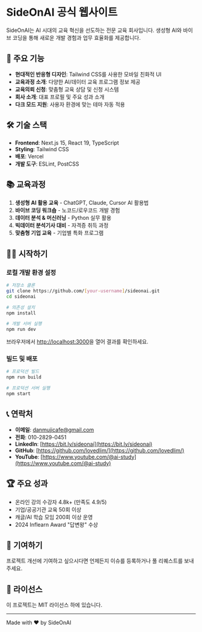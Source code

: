 # SideOnAI 공식 웹사이트

SideOnAI는 AI 시대의 교육 혁신을 선도하는 전문 교육 회사입니다. 생성형 AI와 바이브 코딩을 통해 새로운 개발 경험과 업무 효율화를 제공합니다.

## 🚀 주요 기능

- **현대적인 반응형 디자인**: Tailwind CSS를 사용한 모바일 친화적 UI
- **교육과정 소개**: 다양한 AI/데이터 교육 프로그램 정보 제공
- **교육의뢰 신청**: 맞춤형 교육 상담 및 신청 시스템
- **회사 소개**: 대표 프로필 및 주요 성과 소개
- **다크 모드 지원**: 사용자 환경에 맞는 테마 자동 적용

## 🛠 기술 스택

- **Frontend**: Next.js 15, React 19, TypeScript
- **Styling**: Tailwind CSS
- **배포**: Vercel
- **개발 도구**: ESLint, PostCSS

## 📚 교육과정

1. **생성형 AI 활용 교육** - ChatGPT, Claude, Cursor AI 활용법
2. **바이브 코딩 워크숍** - 노코드/로우코드 개발 경험
3. **데이터 분석 & 머신러닝** - Python 실무 활용
4. **빅데이터 분석기사 대비** - 자격증 취득 과정
5. **맞춤형 기업 교육** - 기업별 특화 프로그램

## 🏃‍♂️ 시작하기

### 로컬 개발 환경 설정

```bash
# 저장소 클론
git clone https://github.com/[your-username]/sideonai.git
cd sideonai

# 의존성 설치
npm install

# 개발 서버 실행
npm run dev
```

브라우저에서 [http://localhost:3000](http://localhost:3000)을 열어 결과를 확인하세요.

### 빌드 및 배포

```bash
# 프로덕션 빌드
npm run build

# 프로덕션 서버 실행
npm start
```

## 📞 연락처

- **이메일**: danmujicafe@gmail.com
- **전화**: 010-2829-0451
- **LinkedIn**: [https://bit.ly/sideonai](https://bit.ly/sideonai)
- **GitHub**: [https://github.com/lovedlim/](https://github.com/lovedlim/)
- **YouTube**: [https://www.youtube.com/@ai-study](https://www.youtube.com/@ai-study)

## 🏆 주요 성과

- 온라인 강의 수강자 4.8k+ (만족도 4.9/5)
- 기업/공공기관 교육 50회 이상
- 캐글/AI 학습 모임 200회 이상 운영
- 2024 Inflearn Award "답변왕" 수상

## 🌟 기여하기

프로젝트 개선에 기여하고 싶으시다면 언제든지 이슈를 등록하거나 풀 리퀘스트를 보내주세요.

## 📄 라이선스

이 프로젝트는 MIT 라이선스 하에 있습니다.

---

Made with ❤️ by SideOnAI
